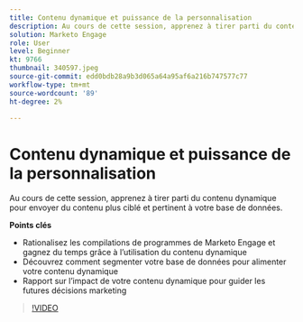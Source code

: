 ```yaml
---
title: Contenu dynamique et puissance de la personnalisation
description: Au cours de cette session, apprenez à tirer parti du contenu dynamique pour envoyer du contenu plus ciblé et pertinent à votre base de données.
solution: Marketo Engage
role: User
level: Beginner
kt: 9766
thumbnail: 340597.jpeg
source-git-commit: edd0bdb28a9b3d065a64a95af6a216b747577c77
workflow-type: tm+mt
source-wordcount: '89'
ht-degree: 2%

---
```


# Contenu dynamique et puissance de la personnalisation

Au cours de cette session, apprenez à tirer parti du contenu dynamique pour envoyer du contenu plus ciblé et pertinent à votre base de données.

**Points clés**

* Rationalisez les compilations de programmes de Marketo Engage et gagnez du temps grâce à l’utilisation du contenu dynamique
* Découvrez comment segmenter votre base de données pour alimenter votre contenu dynamique
* Rapport sur l’impact de votre contenu dynamique pour guider les futures décisions marketing

>[!VIDEO](https://video.tv.adobe.com/v/340597/?quality=12&learn=on)
